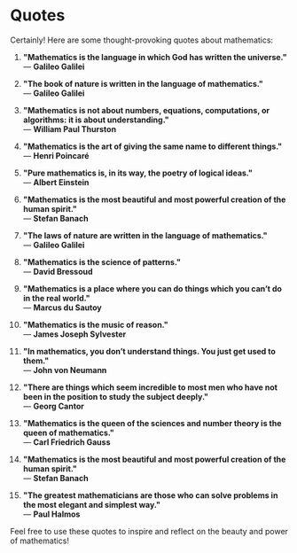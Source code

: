 # Quotes

Certainly! Here are some thought-provoking quotes about mathematics:

1. **"Mathematics is the language in which God has written the universe."**  
   — **Galileo Galilei**

2. **"The book of nature is written in the language of mathematics."**  
   — **Galileo Galilei**

3. **"Mathematics is not about numbers, equations, computations, or algorithms: it is about understanding."**  
   — **William Paul Thurston**

4. **"Mathematics is the art of giving the same name to different things."**  
   — **Henri Poincaré**

5. **"Pure mathematics is, in its way, the poetry of logical ideas."**  
   — **Albert Einstein**

6. **"Mathematics is the most beautiful and most powerful creation of the human spirit."**  
   — **Stefan Banach**

7. **"The laws of nature are written in the language of mathematics."**  
   — **Galileo Galilei**

8. **"Mathematics is the science of patterns."**  
   — **David Bressoud**

9. **"Mathematics is a place where you can do things which you can’t do in the real world."**  
   — **Marcus du Sautoy**

10. **"Mathematics is the music of reason."**  
    — **James Joseph Sylvester**

11. **"In mathematics, you don’t understand things. You just get used to them."**  
    — **John von Neumann**

12. **"There are things which seem incredible to most men who have not been in the position to study the subject deeply."**  
    — **Georg Cantor**

13. **"Mathematics is the queen of the sciences and number theory is the queen of mathematics."**  
    — **Carl Friedrich Gauss**

14. **"Mathematics is the most beautiful and most powerful creation of the human spirit."**  
    — **Stefan Banach**

15. **"The greatest mathematicians are those who can solve problems in the most elegant and simplest way."**  
    — **Paul Halmos**

Feel free to use these quotes to inspire and reflect on the beauty and power of mathematics!